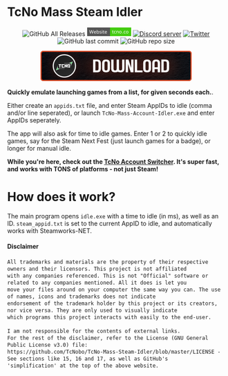 # TcNo Mass Steam Idler

<p align="center">
  <img alt="GitHub All Releases" src="https://img.shields.io/github/downloads/TcNobo/TcNo-Mass-Steam-Idler/total?logo=GitHub&style=flat-square">
  <a href="https://tcno.co/">
    <img alt="Website" src="/other/img/web.svg" height=20"></a>
  <a href="https://s.tcno.co/AccSwitcherDiscord">
    <img alt="Discord server" src="https://img.shields.io/discord/217649733915770880?label=Discord&logo=discord&style=flat-square"></a>
  <a href="https://twitter.com/TcNobo">
    <img alt="Twitter" src="https://img.shields.io/twitter/follow/TcNobo?label=Follow%20%40TcNobo&logo=Twitter&style=flat-square"></a>
  <img alt="GitHub last commit" src="https://img.shields.io/github/last-commit/TcNobo/TcNo-Mass-Steam-Idler?logo=GitHub&style=flat-square">
  <img alt="GitHub repo size" src="https://img.shields.io/github/repo-size/TcNobo/TcNo-Mass-Steam-Idler?logo=GitHub&style=flat-square">
</p>

<p align="center"><a target="_blank" href="https://github.com/TcNobo/TcNo-Mass-Steam-Idler/releases/latest">
  <img alt="Download latest" src="/other/img/DownloadLatestNEW.png" height=70"></a>
</p>
  
**Quickly emulate launching games from a list, for given seconds each.**.

Either create an `appids.txt` file, and enter Steam AppIDs to idle (comma and/or line seperated), or launch `TcNo-Mass-Account-Idler.exe` and enter AppIDs seperately.

The app will also ask for time to idle games. Enter 1 or 2 to quickly idle games, say for the Steam Next Fest (just launch games for a badge), or longer for manual idle.

**While you're here, check out the [TcNo Account Switcher](https://github.com/TcNobo/TcNo-Acc-Switcher). It's super fast, and works with TONS of platforms - not just Steam!**

# How does it work?
The main program opens `idle.exe` with a time to idle (in ms), as well as an ID. `steam_appid.txt` is set to the current AppID to idle, and automatically works with Steamworks-NET.

#### Disclaimer

```
All trademarks and materials are the property of their respective owners and their licensors. This project is not affiliated
with any companies referenced. This is not "Official" software or related to any companies mentioned. All it does is let you
move your files around on your computer the same way you can. The use of names, icons and trademarks does not indicate
endorsement of the trademark holder by this project or its creators, nor vice versa. They are only used to visually indicate
which programs this project interacts with easily to the end-user.

I am not responsible for the contents of external links.
For the rest of the disclaimer, refer to the License (GNU General Public License v3.0) file:
https://github.com/TcNobo/TcNo-Mass-Steam-Idler/blob/master/LICENSE - See sections like 15, 16 and 17, as well as GitHub's
'simplification' at the top of the above website.

```
